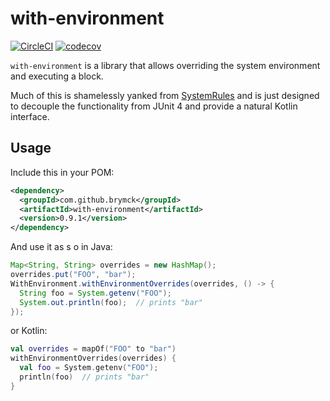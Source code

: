 with-environment
================

[![CircleCI](https://circleci.com/gh/brymck/with-environment.svg?style=shield)](https://circleci.com/gh/brymck/with-environment)
[![codecov](https://codecov.io/gh/brymck/with-environment/branch/master/graph/badge.svg)](https://codecov.io/gh/brymck/with-environment)

`with-environment` is a library that allows overriding the system environment and executing a block.

Much of this is shamelessly yanked from [SystemRules][system-rules] and is just designed to decouple
the functionality from JUnit 4 and provide a natural Kotlin interface.

Usage
-----

Include this in your POM:

```xml
<dependency>
  <groupId>com.github.brymck</groupId>
  <artifactId>with-environment</artifactId>
  <version>0.9.1</version>
</dependency>
```

And use it as s o in Java:

```java
Map<String, String> overrides = new HashMap();
overrides.put("FOO", "bar");
WithEnvironment.withEnvironmentOverrides(overrides, () -> {
  String foo = System.getenv("FOO");
  System.out.println(foo);  // prints "bar"
});
```

or Kotlin:

```kotlin
val overrides = mapOf("FOO" to "bar")
withEnvironmentOverrides(overrides) {
  val foo = System.getenv("FOO");
  println(foo)  // prints "bar"
}
```

[system-rules]: https://github.com/stefanbirkner/system-rules
